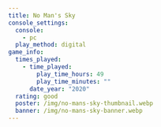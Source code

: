 ```yaml
---
title: No Man's Sky
console_settings:
  console:
    - pc
  play_method: digital
game_info:
  times_played:
    - time_played:
        play_time_hours: 49
        play_time_minutes: ""
      date_year: "2020"
  rating: good
  poster: /img/no-mans-sky-thumbnail.webp
  banner: /img/no-mans-sky-banner.webp
---
```

